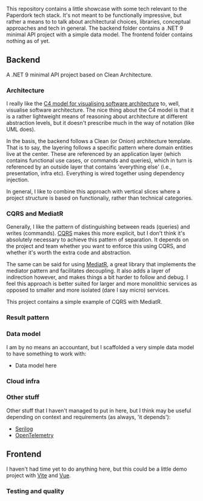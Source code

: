This repository contains a little showcase with some tech relevant to the Paperdork tech stack. It's not meant to be functionally impressive, but rather a means to to talk about architectural choices, libraries, conceptual approaches and tech in general. The backend folder contains a .NET 9 minimal API project with a simple data model. The frontend folder contains nothing as of yet.

## Backend

A .NET 9 minimal API project based on Clean Architecture.

### Architecture
I really like the [C4 model for visualising software architecture](https://c4model.com/) to, well, visualise software architecture. The nice thing about the C4 model is that it is a rather lightweight means of reasoning about architecture at different abstraction levels, but it doesn't prescribe much in the way of notation (like UML does). 

In the basis, the backend follows a Clean (or Onion) architecture template. That is to say, the layering follows a specific pattern where domain entities live at the center. These are referenced by an application layer (which contains functional use cases, or commands and queries), which in turn is referenced by an outside layer that contains 'everything else' (i.e., presentation, infra etc). Everything is wired together using dependency injection.

In general, I like to combine this approach with vertical slices where a project structure is based on functionaliy, rather than technical categories.

### CQRS and MediatR

Generally, I like the pattern of distinguishing between reads (queries) and writes (commands). [CQRS](https://martinfowler.com/bliki/CQRS.html) makes this more explicit, but I don't think it's absolutely necessary to achieve this pattern of separation. It depends on the project and team whether you want to enforce this using CQRS, and whether it's worth the extra code and abstraction. 

The same can be said for using [MediatR](https://github.com/jbogard/MediatR), a great library that implements the mediator pattern and facilitates decoupling. It also adds a layer of indirection however, and makes things a bit harder to follow and debug. I feel this approach is better suited for larger and more monolithic services as opposed to smaller and more isolated (dare I say micro) services.

This project contains a simple example of CQRS with MediatR.

### Result pattern

### Data model

I am by no means an accountant, but I scaffolded a very simple data model to have something to work with:

* Data model here


### Cloud infra

### Other stuff

Other stuff that I haven't managed to put in here, but I think may be useful depending on context and requirements (as always, 'it depends'):

* [Serilog](https://serilog.net/)
* [OpenTelemetry](https://opentelemetry.io/)

## Frontend

I haven't had time yet to do anything here, but this could be a little demo project with [Vite](https://vite.dev/guide/) and [Vue](https://vuejs.org/).


### Testing and quality
